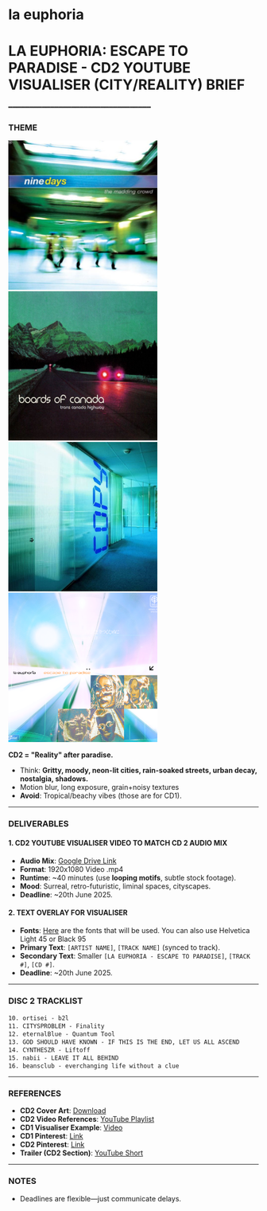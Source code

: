 # la euphoria
# **LA EUPHORIA: ESCAPE TO PARADISE - CD2 YOUTUBE VISUALISER (CITY/REALITY) BRIEF**  
━━━━━━━━━━━━━━━━━━━━━━━━━━━━━━━━━━  

### **THEME**  

<img src="./25845e8806aec857cfa1cd074f6e7234.jpg" alt="Alt Text" width="300" height="300" />
<img src="./4b8b279a8a0045e78f49712a9ca9c522.jpg" alt="Alt Text" width="300" height="300" />
<img src="./7abd18359c3bfdb6b37671402101c47d.jpg" alt="Alt Text" width="300" height="300" />
<img src="./cover%201.png" alt="Alt Text" width="300" height="300" />

**CD2 = "Reality" after paradise.**  
- Think: **Gritty, moody, neon-lit cities, rain-soaked streets, urban decay, nostalgia, shadows.**
- Motion blur, long exposure, grain+noisy textures
- **Avoid**: Tropical/beachy vibes (those are for CD1).  

---

### **DELIVERABLES**  

#### **1. CD2 YOUTUBE VISUALISER VIDEO TO MATCH CD 2 AUDIO MIX**  
- **Audio Mix**: [Google Drive Link](https://drive.google.com/drive/folders/1vdr_XBd6Ggp3doJg02zxIm8SoinshxpT?usp=sharing)  
- **Format**: 1920x1080 Video .mp4  
- **Runtime**: ~40 minutes (use **looping motifs**, subtle stock footage).  
- **Mood**: Surreal, retro-futuristic, liminal spaces, cityscapes.  
- **Deadline**: ~20th June 2025.  

#### **2. TEXT OVERLAY FOR VISUALISER**  
- **Fonts**: [Here](https://drive.google.com/drive/folders/1Wirhm_DHQ5PY3Wxa79wtOqSSgvLvR-ZZ?usp=sharing) are the fonts that will be used. You can also use Helvetica Light 45 or Black 95
- **Primary Text**: `[ARTIST NAME]`, `[TRACK NAME]` (synced to track).  
- **Secondary Text**: Smaller `[LA EUPHORIA - ESCAPE TO PARADISE]`, `[TRACK #]`, `[CD #]`.  
- **Deadline**: ~20th June 2025.  

---

### **DISC 2 TRACKLIST**  
```  
10. ortisei - b2l  
11. CITYSPROBLEM - Finality  
12. eternalBlue - Quantum Tool  
13. GOD SHOULD HAVE KNOWN - IF THIS IS THE END, LET US ALL ASCEND  
14. CYNTHESZR - Liftoff  
15. nabii - LEAVE IT ALL BEHIND  
16. beansclub - everchanging life without a clue  
```  

---

### **REFERENCES**  
- **CD2 Cover Art**: [Download](https://drive.google.com/file/d/16_FzW31O_8qo57hlG1qrp1uTZreh29iT/view?usp=sharing)  
- **CD2 Video References**: [YouTube Playlist](https://youtube.com/playlist?list=PLVXGw95H43O2IlaFi6O0LEVaccvG3IrXy&si=YaAE10-HqlZBDlaq)  
- **CD1 Visualiser Example**: [Video](https://youtu.be/whXnJarDuNY)  
- **CD1 Pinterest**: [Link](https://au.pinterest.com/dwams1/la-euphoria-comp-1-part-1-visuals/)  
- **CD2 Pinterest**: [Link](https://au.pinterest.com/earthangelbaby6000/la-euphoria-comp-1-part-2-visuals/)  
- **Trailer (CD2 Section)**: [YouTube Short](https://youtube.com/shorts/LypUqu_TIng)  

---

### **NOTES**  
- Deadlines are flexible—just communicate delays.  

